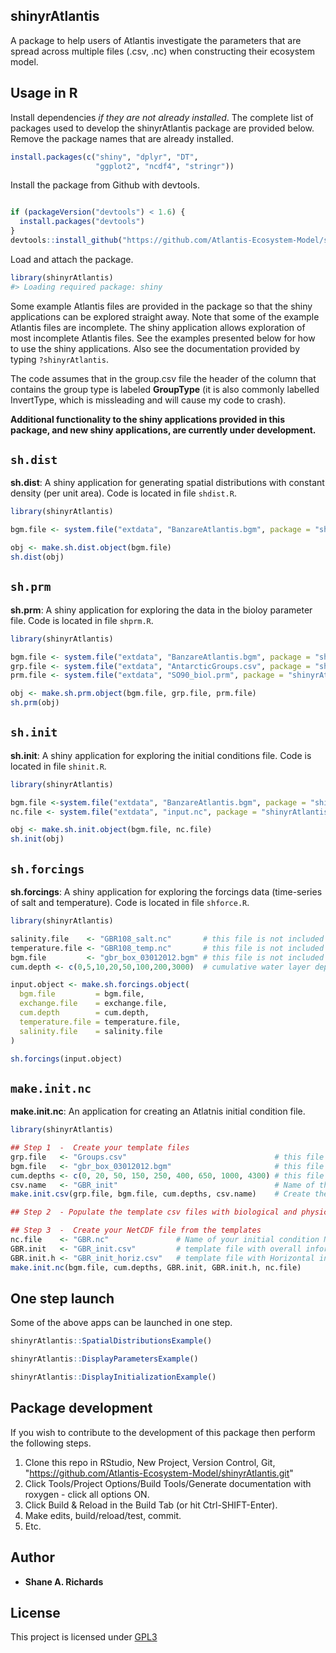 shinyrAtlantis
--------------

A package to help users of Atlantis investigate the parameters that are spread across multiple files (.csv, .nc) when constructing their ecosystem model.

Usage in R
----------

Install dependencies *if they are not already installed*. The complete list of packages used to develop the shinyrAtlantis package are provided below. Remove the package names that are already installed.

``` r
install.packages(c("shiny", "dplyr", "DT",
                   "ggplot2", "ncdf4", "stringr"))
```

Install the package from Github with devtools.

``` r

if (packageVersion("devtools") < 1.6) {
  install.packages("devtools")
}
devtools::install_github("https://github.com/Atlantis-Ecosystem-Model/shinyrAtlantis")
```

Load and attach the package.

``` r
library(shinyrAtlantis)
#> Loading required package: shiny
```

Some example Atlantis files are provided in the package so that the shiny applications can be explored straight away. Note that some of the example Atlantis files are incomplete. The shiny application allows exploration of most incomplete Atlantis files. See the examples presented below for how to use the shiny applications. Also see the documentation provided by typing `?shinyrAtlantis`.

The code assumes that in the group.csv file the header of the column that contains the group type is labeled **GroupType** (it is also commonly labelled InvertType, which is missleading and will cause my code to crash).

**Additional functionality to the shiny applications provided in this package, and new shiny applications, are currently under development.**

`sh.dist`
-------------------------------

**sh.dist**: A shiny application for generating spatial distributions with constant density (per unit area). Code is located in file `shdist.R`.

``` r
library(shinyrAtlantis)

bgm.file <- system.file("extdata", "BanzareAtlantis.bgm", package = "shinyrAtlantis")

obj <- make.sh.dist.object(bgm.file)
sh.dist(obj)
```

`sh.prm`
-----------------------

**sh.prm**: A shiny application for exploring the data in the bioloy parameter file. Code is located in file `shprm.R`.

``` r
library(shinyrAtlantis)

bgm.file <- system.file("extdata", "BanzareAtlantis.bgm", package = "shinyrAtlantis")
grp.file <- system.file("extdata", "AntarcticGroups.csv", package = "shinyrAtlantis")
prm.file <- system.file("extdata", "SO90_biol.prm", package = "shinyrAtlantis")

obj <- make.sh.prm.object(bgm.file, grp.file, prm.file)
sh.prm(obj)
```

`sh.init`
-------------------------

**sh.init**: A shiny application for exploring the initial conditions file. Code is located in file `shinit.R`.

``` r
library(shinyrAtlantis)

bgm.file <-system.file("extdata", "BanzareAtlantis.bgm", package = "shinyrAtlantis")
nc.file <- system.file("extdata", "input.nc", package = "shinyrAtlantis")

obj <- make.sh.init.object(bgm.file, nc.file)
sh.init(obj)
```

`sh.forcings`
-------------------------------

**sh.forcings**: A shiny application for exploring the forcings data (time-series of salt and temperature). Code is located in file `shforce.R`.

``` r
library(shinyrAtlantis)

salinity.file    <- "GBR108_salt.nc"       # this file is not included in the package
temperature.file <- "GBR108_temp.nc"       # this file is not included in the package
bgm.file         <- "gbr_box_03012012.bgm" # this file is not included in the package
cum.depth <- c(0,5,10,20,50,100,200,3000)  # cumulative water layer depths

input.object <- make.sh.forcings.object(
  bgm.file         = bgm.file,
  exchange.file    = exchange.file,
  cum.depth        = cum.depth,
  temperature.file = temperature.file,
  salinity.file    = salinity.file
)

sh.forcings(input.object)
```

`make.init.nc`
-------------------------------

**make.init.nc**: An application for creating an Atlatnis initial condition file.

``` r
library(shinyrAtlantis)

## Step 1  -  Create your template files
grp.file   <- "Groups.csv"                                 # this file is not included in the package
bgm.file   <- "gbr_box_03012012.bgm"                       # this file is not included in the package
cum.depths <- c(0, 20, 50, 150, 250, 400, 650, 1000, 4300) # this file is not included in the package
csv.name   <- "GBR_init"                                   # Name of the template file
make.init.csv(grp.file, bgm.file, cum.depths, csv.name)    # Create the template files

## Step 2  - Populate the template csv files with biological and physical information realted to your Atlantis model

## Step 3  -  Create your NetCDF file from the templates
nc.file    <- "GBR.nc"               # Name of your initial condition Netcdf file.
GBR.init   <- "GBR_init.csv"         # template file with overall information
GBR.init.h <- "GBR_init_horiz.csv"   # template file with Horizontal information
make.init.nc(bgm.file, cum.depths, GBR.init, GBR.init.h, nc.file)

```

One step launch
---------------

Some of the above apps can be launched in one step.

``` r
shinyrAtlantis::SpatialDistributionsExample()
```

``` r
shinyrAtlantis::DisplayParametersExample()
```

``` r
shinyrAtlantis::DisplayInitializationExample()
```

Package development
--------------------

If you wish to contribute to the development of this package then perform the following steps.

1.  Clone this repo in RStudio, New Project, Version Control, Git, "<https://github.com/Atlantis-Ecosystem-Model/shinyrAtlantis.git>"
2.  Click Tools/Project Options/Build Tools/Generate documentation with roxygen - click all options ON.
3.  Click Build & Reload in the Build Tab (or hit Ctrl-SHIFT-Enter).
4.  Make edits, build/reload/test, commit.
5.  Etc.

Author
--------------------

* **Shane A. Richards**

## License

This project is licensed under [GPL3](https://www.gnu.org/licenses/gpl-3.0.en.html)
